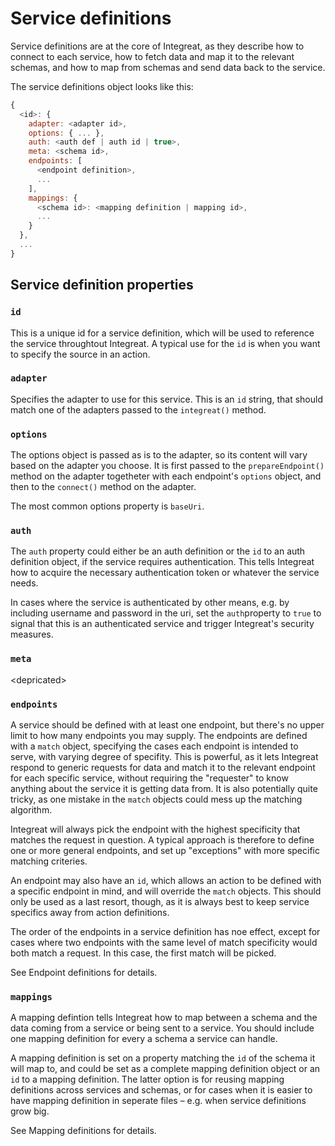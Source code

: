 # Service definitions

  
Service definitions are at the core of Integreat, as they describe how to connect to each service, how to fetch data and map it to the relevant schemas, and how to map from schemas and send data back to the service.

The service definitions object looks like this:

```javascript
{
  <id>: {
    adapter: <adapter id>,
    options: { ... },
    auth: <auth def | auth id | true>,
    meta: <schema id>,
    endpoints: [
      <endpoint definition>,
      ...
    ],
    mappings: {
      <schema id>: <mapping definition | mapping id>,
      ...
    }
  },
  ...
}
```

## Service definition properties

### `id`

This is a unique id for a service definition, which will be used to reference the service throughtout Integreat. A typical use for the `id` is when you want to specify the source in an action.

### `adapter`

Specifies the adapter to use for this service. This is an `id` string, that should match one of the adapters passed to the `integreat()` method.

### `options`

The options object is passed as is to the adapter, so its content will vary based on the adapter you choose. It is first passed to the `prepareEndpoint()` method on the adapter togetheter with each endpoint's `options` object, and then to the `connect()` method on the adapter.

The most common options property is `baseUri`.

### `auth`

The `auth` property could either be an auth definition or the `id` to an auth definition object, if the service requires authentication. This tells Integreat how to acquire the necessary authentication token or whatever the service needs.

In cases where the service is authenticated by other means, e.g. by including username and password in the uri, set the `auth`property to `true` to signal that this is an authenticated service and trigger Integreat's security measures.

### `meta`

&lt;depricated&gt;

### `endpoints`

A service should be defined with at least one endpoint, but there's no upper limit to how many endpoints you may supply. The endpoints are defined with a `match` object, specifying the cases each endpoint is intended to serve, with varying degree of specifity. This is powerful, as it lets Integreat respond to generic requests for data and match it to the relevant endpoint for each specific service, without requiring the "requester" to know anything about the service it is getting data from. It is also potentially quite tricky, as one mistake in the `match` objects could mess up the matching algorithm.

Integreat will always pick the endpoint with the highest specificity that matches the request in question. A typical approach is therefore to define one or more general endpoints, and set up "exceptions" with more specific matching criteries.

An endpoint may also have an `id`, which allows an action to be defined with a specific endpoint in mind, and will override the `match` objects. This should only be used as a last resort, though, as it is always best to keep service specifics away from action definitions.

The order of the endpoints in a service definition has noe effect, except for cases where two endpoints with the same level of match specificity would both match a request. In this case, the first match will be picked.

See Endpoint definitions for details.

### `mappings`

A mapping defintion tells Integreat how to map between a schema and the data coming from a service or being sent to a service. You should include one mapping definition for every a schema a service can handle.

A mapping definition is set on a property matching the `id` of the schema it will map to, and could be set as a complete mapping definition object or an `id` to a mapping definition. The latter option is for reusing mapping definitions across services and schemas, or for cases when it is easier to have mapping definition in seperate files – e.g. when service definitions grow big.

See Mapping definitions for details.

